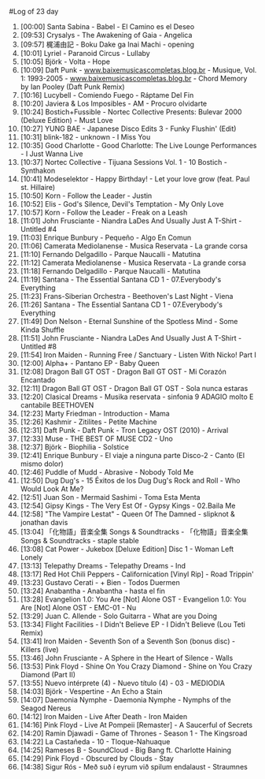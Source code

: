#Log of 23 day

1. [00:00] Santa Sabina - Babel - El Camino es el Deseo
1. [09:53] Crysalys - The Awakening of Gaia - Angelica
1. [09:57] 梶浦由記 - Boku Dake ga Inai Machi - opening
1. [10:01] Lyriel - Paranoid Circus - Lullaby
1. [10:05] Björk - Volta - Hope
1. [10:09] Daft Punk - www.baixemusicascompletas.blog.br - Musique, Vol. 1: 1993-2005 - www.baixemusicascompletas.blog.br - Chord Memory by Ian Pooley (Daft Punk Remix)
1. [10:16] Lucybell - Comiendo Fuego - Ráptame Del Fin
1. [10:20] Javiera & Los Imposibles - AM - Procuro olvidarte
1. [10:24] Bostich+Fussible - Nortec Collective Presents: Bulevar 2000 (Deluxe Edition) - Must Love
1. [10:27] YUNG BAE - Japanese Disco Edits 3 - Funky Flushin' (Edit)
1. [10:31] blink-182 - unknown - I Miss You
1. [10:35] Good Charlotte - Good Charlotte: The Live Lounge Performances - I Just Wanna Live
1. [10:37] Nortec Collective - Tijuana Sessions Vol. 1 - 10 Bostich - Synthakon
1. [10:41] Modeselektor - Happy Birthday! - Let your love grow (feat. Paul st. Hillaire)
1. [10:50] Korn - Follow the Leader - Justin
1. [10:52] Elis - God's Silence, Devil's Temptation - My Only Love
1. [10:57] Korn - Follow the Leader - Freak on a Leash
1. [11:01] John Frusciante - Niandra LaDes And Usually Just A T-Shirt - Untitled #4
1. [11:03] Enrique Bunbury - Pequeño - Algo En Comun
1. [11:06] Camerata Mediolanense - Musica Reservata - La grande corsa
1. [11:10] Fernando Delgadillo - Parque Naucalli - Matutina
1. [11:12] Camerata Mediolanense - Musica Reservata - La grande corsa
1. [11:18] Fernando Delgadillo - Parque Naucalli - Matutina
1. [11:19] Santana - The Essential Santana CD 1 - 07.Everybody's Everything
1. [11:23] Frans-Siberian Orchestra - Beethoven's Last Night - Viena
1. [11:26] Santana - The Essential Santana CD 1 - 07.Everybody's Everything
1. [11:49] Don Nelson - Eternal Sunshine of the Spotless Mind - Some Kinda Shuffle
1. [11:51] John Frusciante - Niandra LaDes And Usually Just A T-Shirt - Untitled #8
1. [11:54] Iron Maiden - Running Free / Sanctuary - Listen With Nicko! Part I
1. [12:00] Alpha+ - Pantano EP​ - Baby Queen
1. [12:08] Dragon Ball GT OST - Dragon Ball GT OST - Mi Corazón Encantado
1. [12:11] Dragon Ball GT OST - Dragon Ball GT OST - Sola nunca estaras
1. [12:20] Clasical Dreams - Musika reservata - sinfonia 9 ADAGIO molto E cantabile BEETHOVEN
1. [12:23] Marty Friedman - Introduction - Mama
1. [12:26] Kashmir - Zitilites - Petite Machine
1. [12:31] Daft Punk - Daft Punk - Tron Legacy OST (2010) - Arrival
1. [12:33] Muse - THE BEST OF MUSE CD2 - Uno
1. [12:37] Björk - Biophilia - Solstice
1. [12:41] Enrique Bunbury - El viaje a ninguna parte Disco-2 - Canto (El mismo dolor)
1. [12:46] Puddle of Mudd - Abrasive - Nobody Told Me
1. [12:50] Dug Dug's - 15 Éxitos de los Dug Dug's Rock and Roll - Who Would Look At Me?
1. [12:51] Juan Son - Mermaid Sashimi - Toma Esta Menta
1. [12:54] Gipsy Kings - The Very Est Of - Gypsy Kings - 02.Baila Me
1. [12:58] "The Vampire Lestat" - Queen Of The Damned - slipknot & jonathan davis
1. [13:04] 「化物語」音楽全集 Songs & Soundtracks - 「化物語」音楽全集 Songs & Soundtracks - staple stable
1. [13:08] Cat Power - Jukebox [Deluxe Edition] Disc 1 - Woman Left Lonely
1. [13:13] Telepathy Dreams - Telepathy Dreams - Ind
1. [13:17] Red Hot Chili Peppers - Californication [Vinyl Rip] - Road Trippin'
1. [13:23] Gustavo Cerati - + Bien - Todos Duermen
1. [13:24] Anabantha - Anabantha - hasta el fin
1. [13:28] Evangelion 1.0: You Are [Not] Alone OST - Evangelion 1.0: You Are [Not] Alone OST - EMC-01 - Nu
1. [13:29] Juan C. Allende - Solo Guitarra - What are you Doing
1. [13:34] Flight Facilities - I Didn't Believe EP - I Didn't Believe (Lou Teti Remix)
1. [13:41] Iron Maiden - Seventh Son of a Seventh Son (bonus disc) - Killers (live)
1. [13:46] John Frusciante - A Sphere in the Heart of Silence - Walls
1. [13:53] Pink Floyd - Shine On You Crazy Diamond - Shine on You Crazy Diamond (Part II)
1. [13:55] Nuevo intérprete (4) - Nuevo título (4) - 03 - MEDIODIA
1. [14:03] Björk - Vespertine - An Echo a Stain
1. [14:07] Daemonia Nymphe - Daemonia Nymphe - Nymphs of the Seagod Nereus
1. [14:12] Iron Maiden - Live After Death - Iron Maiden
1. [14:16] Pink Floyd - Live At Pompeii [Remaster] - A Saucerful of Secrets
1. [14:20] Ramin Djawadi - Game of Thrones - Season 1 - The Kingsroad
1. [14:22] La Castañeda - 10 - Tloque-Nahuaque
1. [14:25] Rameses B - SoundCloud - Big Bang ft. Charlotte Haining
1. [14:29] Pink Floyd - Obscured by Clouds - Stay
1. [14:38] Sigur Rós - Með suð í eyrum við spilum endalaust - Straumnes
